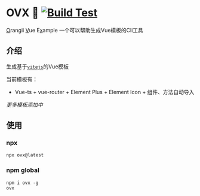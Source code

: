 # OVX 🍊 [![Build Test](https://github.com/Jiaocz/ovx/actions/workflows/build-test.yml/badge.svg)](https://github.com/Jiaocz/ovx/actions/workflows/build-test.yml)
<u>O</u>rangii <u>V</u>ue E<u>x</u>ample
一个可以帮助生成Vue模板的Cli工具

## 介绍
生成基于[`vitejs`](https://vitejs.dev)的Vue模板

当前模板有：
- Vue-ts + vue-router + Element Plus + Element Icon + 组件、方法自动导入

_更多模板添加中_

## 使用
### npx
```shell
npx ovx@latest
```

### npm global
```shell
npm i ovx -g
ovx
```